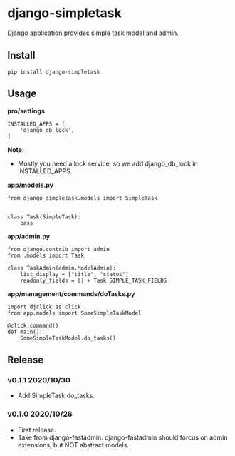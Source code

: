 # django-simpletask

Django application provides simple task model and admin.


## Install

```
pip install django-simpletask
```

## Usage

**pro/settings**

```
INSTALLED_APPS = [
    'django_db_lock',
]
```

**Note:**

- Mostly you need a lock service, so we add django_db_lock in INSTALLED_APPS.

**app/models.py**

```
from django_simpletask.models import SimpleTask


class Task(SimpleTask):
    pass
```

**app/admin.py**

```
from django.contrib import admin
from .models import Task

class TaskAdmin(admin.ModelAdmin):
    list_display = ["title", "status"]
    readonly_fields = [] + Task.SIMPLE_TASK_FIELDS
```

**app/management/commands/doTasks.py**

```
import djclick as click
from app.models import SomeSimpleTaskModel

@click.command()
def main():
    SomeSimpleTaskModel.do_tasks()

```

## Release

### v0.1.1 2020/10/30

- Add SimpleTask.do_tasks.

### v0.1.0 2020/10/26

- First release.
- Take from django-fastadmin. django-fastadmin should forcus on admin extensions, but NOT abstract models.
